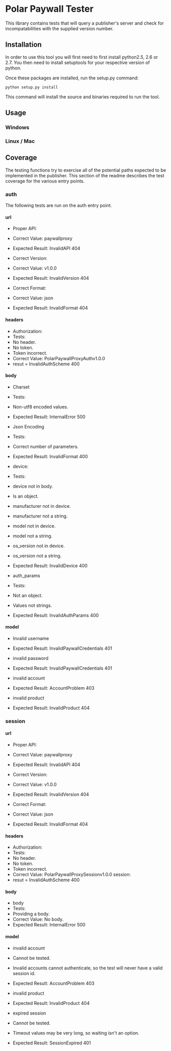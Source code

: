 # Polar Paywall Tester #

This library contains tests that will query a publisher's server and check for
incompatabilities with the supplied version number.

## Installation ##

In order to use this tool you will first need to first install python2.5, 2.6
or 2.7. You then need to install setuptools for your respective version of
python.

Once these packages are installed, run the setup.py command:

    python setup.py install

This command will install the source and binaries required to run the tool.

## Usage ##

### Windows ###

### Linux / Mac ###

## Coverage ##

The testing functions try to exercise all of the potential paths expected to
be implemented in the publisher. This section of the readme describes the test
coverage for the various entry points.

### auth ###

The following tests are run on the auth entry point.

#### url ####

 * Proper API:
  * Correct Value: paywallproxy
  * Expected Result: InvalidAPI 404

 * Correct Version:
  * Correct Value: v1.0.0
  * Expected Result: InvalidVersion 404

 * Correct Format:
  * Correct Value: json
  * Expected Result: InvalidFormat 404

#### headers ####

 * Authorization:
  * Tests:
   * No header.
   * No token.
   * Token incorrect.
  * Correct Value: PolarPaywallProxyAuthv1.0.0
  * resut = InvalidAuthScheme 400

#### body ####

 * Charset
  * Tests:
   * Non-utf8 encoded values.
  * Expected Result: InternalError 500

 * Json Encoding
  * Tests:
   * Correct number of parameters.
  * Expected Result: InvalidFormat 400

 * device:
  * Tests:
   * device not in body.
   * Is an object.
   * manufacturer not in device.
   * manufacturer not a string.
   * model not in device.
   * model not a string.
   * os\_version not in device.
   * os\_version not a string.
  * Expected Result: InvalidDevice 400

 * auth\_params
  * Tests:
   * Not an object.
   * Values not strings.
  * Expected Result: InvalidAuthParams 400 

#### model ####

 * Invalid username
  * Expected Result: InvalidPaywallCredentials 401

 * invalid password
  * Expected Result: InvalidPaywallCredentials 401

 * invalid account
  * Expected Result: AccountProblem 403

 * invalid product 
  * Expected Result: InvalidProduct 404

### session ###

#### url ####

 * Proper API:
  * Correct Value: paywallproxy
  * Expected Result: InvalidAPI 404

 * Correct Version:
  * Correct Value: v1.0.0
  * Expected Result: InvalidVersion 404

 * Correct Format:
  * Correct Value: json
  * Expected Result: InvalidFormat 404

#### headers ####

 * Authorization:
  * Tests:
   * No header.
   * No token.
   * Token incorrect.
  * Correct Value: PolarPaywallProxySessionv1.0.0 session:<session id>
  * resut = InvalidAuthScheme 400

#### body ####

 * body
  * Tests:
   * Providing a body.
  * Correct Value: No body.
  * Expected Result: InternalError 500

#### model ####

 * invalid account
  * Cannot be tested.
   * Invalid accounts cannot authenticate, so the test will never have a valid session id.
  * Expected Result: AccountProblem 403

 * invalid product 
  * Expected Result: InvalidProduct 404

 * expired session
  * Cannot be tested.
   * Timeout values may be very long, so waiting isn't an option.
  * Expected Result: SessionExpired 401
